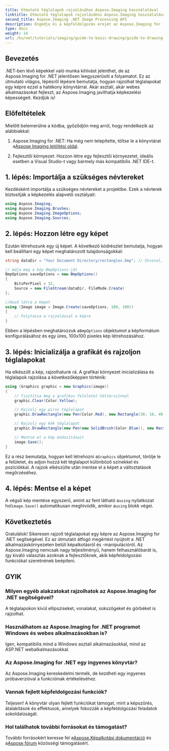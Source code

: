 ```yaml
---
title: Útmutató téglalapok rajzolásához Aspose.Imaging használatával
linktitle: Útmutató téglalapok rajzolásához Aspose.Imaging használatával
second_title: Aspose.Imaging .NET Image Processing API
description: Engedje ki a képfeldolgozás erejét az Aspose.Imaging for .NET segítségével ebben az átfogó útmutatóban. Tanulja meg, hogyan hozhat létre és kezelhet képeket, különös tekintettel a téglalapok testreszabott színekkel és méretekkel történő rajzolására.
type: docs
weight: 14
url: /hu/net/tutorials/imaging/guide-to-basic-drawing/guide-to-drawing-rectangle/
---
```

## Bevezetés

.NET-ben lévő képekkel való munka kihívást jelenthet, de az Aspose.Imaging for .NET jelentősen leegyszerűsíti a folyamatot. Ez az útmutató világos, lépésről lépésre bemutatja, hogyan rajzolhat téglalapokat egy képre ezzel a hatékony könyvtárral. Akár asztali, akár webes alkalmazásokat fejleszt, az Aspose.Imaging javíthatja képkezelési képességeit. Kezdjük is!

## Előfeltételek

Mielőtt belemerülne a kódba, győződjön meg arról, hogy rendelkezik az alábbiakkal:

1.  Aspose.Imaging for .NET: Ha még nem telepítette, töltse le a könyvtárat a[Aspose Imaging letöltési oldal](https://releases.aspose.com/imaging/net/).

2. Fejlesztői környezet: Hozzon létre egy fejlesztői környezetet, ideális esetben a Visual Studio-t vagy bármely más kompatibilis .NET IDE-t.

## 1. lépés: Importálja a szükséges névtereket

Kezdésként importálja a szükséges névtereket a projektbe. Ezek a névterek biztosítják a képkezelés alapvető osztályait:

```csharp
using Aspose.Imaging;
using Aspose.Imaging.Brushes;
using Aspose.Imaging.ImageOptions;
using Aspose.Imaging.Sources;
```

## 2. lépés: Hozzon létre egy képet

Ezután létrehozunk egy új képet. A következő kódrészlet bemutatja, hogyan kell beállítani egy képet meghatározott tulajdonságokkal:

```csharp
string dataDir = "Your Document Directory/rectangles.bmp"; // Útvonal, ahová a kép mentésre kerül

// Adja meg a kép BmpOptions-ját
BmpOptions saveOptions = new BmpOptions()
{
    BitsPerPixel = 32,
    Source = new FileStream(dataDir, FileMode.Create)
};

//Hozd létre a képet
using (Image image = Image.Create(saveOptions, 100, 100))
{
    // Folytassa a rajzolással a képre
}
```

 Ebben a lépésben meghatározzuk a`BmpOptions` objektumot a képformátum konfigurálásához és egy üres, 100x100 pixeles kép létrehozásához.

## 3. lépés: Inicializálja a grafikát és rajzoljon téglalapokat

Ha elkészült a kép, rajzolhatunk rá. A grafikai környezet inicializálása és téglalapok rajzolása a következőképpen történik:

```csharp
using (Graphics graphic = new Graphics(image))
{
    // Tisztítsa meg a grafikus felületet háttérszínnel
    graphic.Clear(Color.Yellow);

    // Rajzolj egy piros téglalapot
    graphic.DrawRectangle(new Pen(Color.Red), new Rectangle(30, 10, 40, 80));

    // Rajzolj egy kék téglalapot
    graphic.DrawRectangle(new Pen(new SolidBrush(Color.Blue)), new Rectangle(10, 30, 80, 40));

    // Mentse el a kép módosításait
    image.Save();
}
```

 Ez a rész bemutatja, hogyan kell létrehozni a`Graphics` objektumot, törölje le a felületet, és adjon hozzá két téglalapot különböző színekkel és pozíciókkal. A rajzok elkészülte után mentse el a képet a változtatások megőrzéséhez.

## 4. lépés: Mentse el a képet

 A végső kép mentése egyszerű, amint az fent látható a`using` nyilatkozat hol`image.Save()` automatikusan meghívódik, amikor a`using` blokk végei.

## Következtetés

Gratulálok! Sikeresen rajzolt téglalapokat egy képre az Aspose.Imaging for .NET segítségével. Ez az útmutató átfogó megértést nyújtott a .NET alkalmazáskörnyezeten belüli képalkotásról és -manipulációról. Az Aspose.Imaging nemcsak nagy teljesítményű, hanem felhasználóbarát is, így kiváló választás azoknak a fejlesztőknek, akik képfeldolgozási funkciókat szeretnének beépíteni.

## GYIK

### Milyen egyéb alakzatokat rajzolhatok az Aspose.Imaging for .NET segítségével?
A téglalapokon kívül ellipsziseket, vonalakat, sokszögeket és görbéket is rajzolhat.

### Használhatom az Aspose.Imaging for .NET programot Windows és webes alkalmazásokban is?
Igen, kompatibilis mind a Windows asztali alkalmazásokkal, mind az ASP.NET webalkalmazásokkal.

### Az Aspose.Imaging for .NET egy ingyenes könyvtár?
Az Aspose.Imaging kereskedelmi termék, de kezdheti egy ingyenes próbaverzióval a funkcióinak értékeléséhez.

### Vannak fejlett képfeldolgozási funkciók?
Teljesen! A könyvtár olyan fejlett funkciókat támogat, mint a képszűrés, átalakítások és effektusok, amelyek fokozzák a képfeldolgozási feladatok sokoldalúságát.

### Hol találhatok további forrásokat és támogatást?
 További forrásokért keresse fel a[Aspose.Képalkotási dokumentáció](https://reference.aspose.com/imaging/net/) és a[Aspose fórum](https://forum.aspose.com/) közösségi támogatásért.